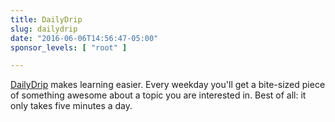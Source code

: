 ```yaml
---
title: DailyDrip
slug: dailydrip
date: "2016-06-06T14:56:47-05:00"
sponsor_levels: [ "root" ]

---
```


[DailyDrip](https://www.dailydrip.com/?utm_source=elm-conf&utm_medium=banner&utm_campaign=elm-conf-2016)
makes learning easier. Every weekday you'll get a bite-sized piece of something
awesome about a topic you are interested in. Best of all: it only takes five
minutes a day.
